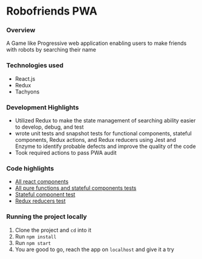 # Robofriends PWA
### Overview 
A Game like Progressive web application enabling users to make friends with robots by searching their name
### Technologies used
* React.js 
* Redux
* Tachyons
### Development Highlights
- Utilized Redux to make the state management of searching ability easier to develop, debug, and test
- wrote unit tests and snapshot tests for functional components, stateful components, Redux actions, and Redux reducers using Jest and Enzyme to identify probable defects and improve the quality of the code
- Took required actions to pass PWA audit
### Code highlights
- [All react components](https://github.com/bassamkdev/robo-friends/tree/master/src/components)
- [All pure functions and stateful components tests](https://github.com/bassamkdev/robo-friends/tree/master/src/components/tests)
- [Stateful component test](https://github.com/bassamkdev/robo-friends/blob/master/src/components/tests/mainpage.test.js)
- [Redux reducers test](https://github.com/bassamkdev/robo-friends/blob/master/src/reducers.test.js)
### Running the project locally
1. Clone the project and `cd` into it
2. Run `npm install`
3. Run `npm start`
4. You are good to go, reach the app on `localhost` and give it a try

